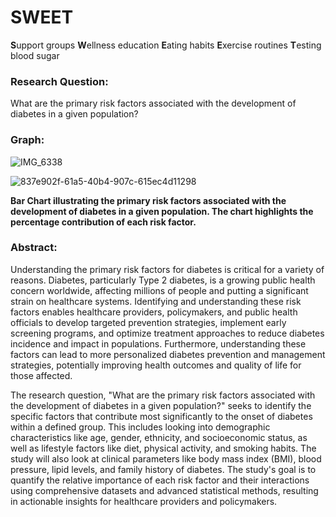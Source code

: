 # SWEET
**S**upport groups **W**ellness education **E**ating habits **E**xercise routines **T**esting blood sugar

### Research Question: 
What are the primary risk factors associated with the development of diabetes in a given population?

### Graph: 

![IMG_6338](https://github.com/jessea100/SWEET/assets/172406481/ff87874d-d793-4d4b-86a9-4feb0fadac21)

![837e902f-61a5-40b4-907c-615ec4d11298](https://github.com/jessea100/SWEET/assets/172406481/ae353919-8cac-4130-aa03-dbb3ba3dcc5d)

**Bar Chart illustrating the primary risk factors associated with the development of diabetes in a given population. 
The chart highlights the percentage contribution of each risk factor.**

### Abstract: 
Understanding the primary risk factors for diabetes is critical for a variety of reasons. Diabetes, particularly Type 2 diabetes, is a growing public health concern worldwide, affecting millions of people and putting a significant strain on healthcare systems. Identifying and understanding these risk factors enables healthcare providers, policymakers, and public health officials to develop targeted prevention strategies, implement early screening programs, and optimize treatment approaches to reduce diabetes incidence and impact in populations. Furthermore, understanding these factors can lead to more personalized diabetes prevention and management strategies, potentially improving health outcomes and quality of life for those affected.

The research question, "What are the primary risk factors associated with the development of diabetes in a given population?" seeks to identify the specific factors that contribute most significantly to the onset of diabetes within a defined group. This includes looking into demographic characteristics like age, gender, ethnicity, and socioeconomic status, as well as lifestyle factors like diet, physical activity, and smoking habits. The study will also look at clinical parameters like body mass index (BMI), blood pressure, lipid levels, and family history of diabetes. The study's goal is to quantify the relative importance of each risk factor and their interactions using comprehensive datasets and advanced statistical methods, resulting in actionable insights for healthcare providers and policymakers.






